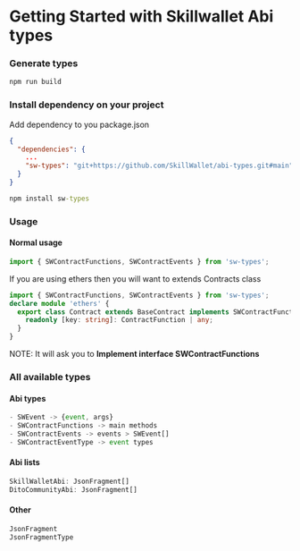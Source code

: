 # Getting Started with Skillwallet Abi types

### Generate types

```cmd
npm run build
```

### Install dependency on your project


Add dependency to you package.json

```json
{
  "dependencies": {
    ...
    "sw-types": "git+https://github.com/SkillWallet/abi-types.git#main"
  }
}

```

```cmd
npm install sw-types
```



### Usage

#### Normal usage

```ts
import { SWContractFunctions, SWContractEvents } from 'sw-types';
```

If you are using ethers then you will want to extends Contracts class 

```ts
import { SWContractFunctions, SWContractEvents } from 'sw-types';
declare module 'ethers' {
  export class Contract extends BaseContract implements SWContractFunctions {
    readonly [key: string]: ContractFunction | any;
  }
}
```

NOTE: It will ask you to **Implement interface SWContractFunctions**


### All available types

#### Abi types
```ts
- SWEvent -> {event, args}
- SWContractFunctions -> main methods
- SWContractEvents -> events > SWEvent[]
- SWContractEventType -> event types
```

#### Abi lists
```ts
SkillWalletAbi: JsonFragment[]
DitoCommunityAbi: JsonFragment[]
```

#### Other

```ts
JsonFragment
JsonFragmentType
```